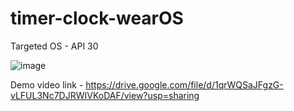 # timer-clock-wearOS

Targeted OS - API 30

![image](https://github.com/Shivam9456Singh/timer-clock-wearOS/assets/113454708/6762ea16-ea0d-4529-9401-978548f81983)


Demo video link - https://drive.google.com/file/d/1qrWQSaJFgzG-vLFUL3Nc7DJRWIVKoDAF/view?usp=sharing
